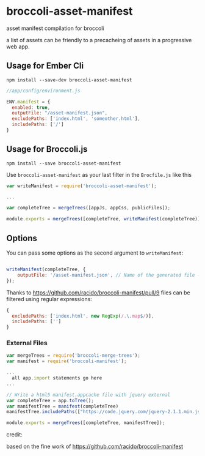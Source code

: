 broccoli-asset-manifest
=================

asset manifest compilation for broccoli

a list of assets can be friendly to a precacheing of assets in a progressive web app.


Usage for Ember Cli
-------------------

`npm install --save-dev broccoli-asset-manifest`

```JavaScript
//app/config/environment.js

ENV.manifest = {
  enabled: true,
  outputFile: "/asset-manifest.json",
  excludePaths: ['index.html', 'someother.html'],
  includePaths: ['/']
}
````


Usage for Broccoli.js
---------------------

`npm install --save broccoli-asset-manifest`

Use `broccoli-asset-manifest` as your last filter in the `Brocfile.js` like this

```JavaScript
var writeManifest = require('broccoli-asset-manifest');

...

var completeTree = mergeTrees([appJs, appCss, publicFiles]);

module.exports = mergeTrees([completeTree, writeManifest(completeTree)]);
```

Options
-------

You can pass some options as the second argument to `writeManifest`:

```JavaScript

writeManifest(completeTree, {
	outputFile: '/asset-manifest.json', // Name of the generated file - default value shown
});
```


Thanks to https://github.com/racido/broccoli-manifest/pull/9 files can be filtered using
regular expressions:

```JavaScript
{
  excludePaths: ['index.html', new RegExp(/.\.map$/)],
  includePaths: ['']
}
```

### External Files


```JavaScript
var mergeTrees = require('broccoli-merge-trees');
var manifest = require('broccoli-manifest');

...
  all app.import statements go here
...

// Write a html5 manifest.appcache file with jquery external
var completeTree = app.toTree();
var manifestTree = manifest(completeTree)
manifestTree.includePaths(["https://code.jquery.com/jquery-2.1.1.min.js"])

module.exports = mergeTrees([completeTree, manifestTree]);
```





credit:

based on the fine work of https://github.com/racido/broccoli-manifest
